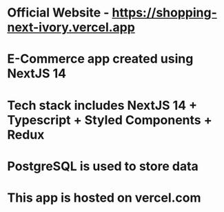 # Official Website - https://shopping-next-ivory.vercel.app

# E-Commerce app created using NextJS 14

# Tech stack includes NextJS 14 + Typescript + Styled Components + Redux

# PostgreSQL is used to store data

# This app is hosted on vercel.com